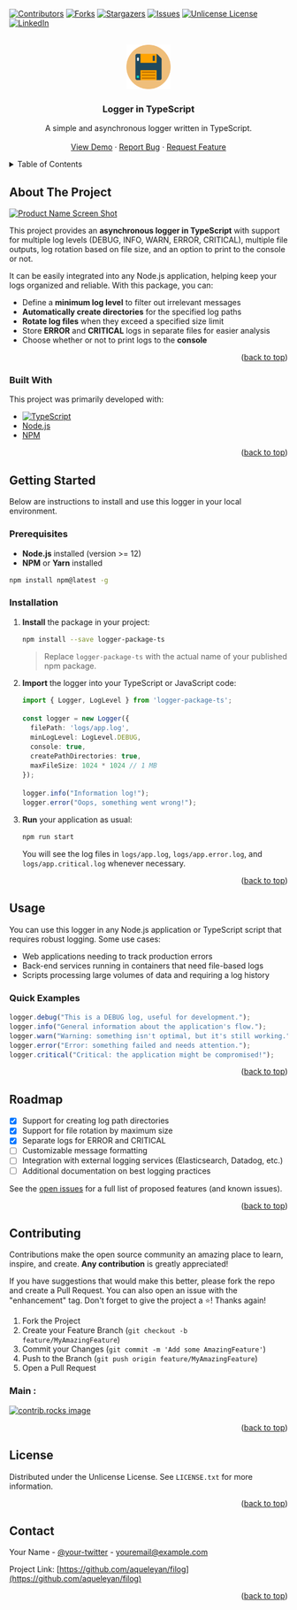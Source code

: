 <!-- Improved compatibility of back to top link: See: https://github.com/othneildrew/Best-README-Template/pull/73 -->
<a id="readme-top"></a>

<!-- PROJECT SHIELDS -->
<!--
*** Adjust the shield links and images according to your repository and needs
-->
[![Contributors][contributors-shield]][contributors-url]
[![Forks][forks-shield]][forks-url]
[![Stargazers][stars-shield]][stars-url]
[![Issues][issues-shield]][issues-url]
[![Unlicense License][license-shield]][license-url]
[![LinkedIn][linkedin-shield]][linkedin-url]


<!-- PROJECT LOGO -->
<br />
<div align="center">
  <!-- Replace the image with your own (optional) -->
  <a href="https://github.com/aqueleyan/filog">
    <img src="images/logo.png" alt="Logo" width="80" height="80">
  </a>

  <h3 align="center">Logger in TypeScript</h3>

  <p align="center">
    A simple and asynchronous logger written in TypeScript.
    <br />
    <br />
    <a href="https://github.com/aqueleyan/filog">View Demo</a>
    ·
    <a href="https://github.com/aqueleyan/filog/issues/new?labels=bug&template=bug-report---.md">Report Bug</a>
    ·
    <a href="https://github.com/aqueleyan/filog/issues/new?labels=enhancement&template=feature-request---.md">Request Feature</a>
  </p>
</div>


<!-- TABLE OF CONTENTS -->
<details>
  <summary>Table of Contents</summary>
  <ol>
    <li>
      <a href="#about-the-project">About The Project</a>
      <ul>
        <li><a href="#built-with">Built With</a></li>
      </ul>
    </li>
    <li>
      <a href="#getting-started">Getting Started</a>
      <ul>
        <li><a href="#prerequisites">Prerequisites</a></li>
        <li><a href="#installation">Installation</a></li>
      </ul>
    </li>
    <li><a href="#usage">Usage</a></li>
    <li><a href="#roadmap">Roadmap</a></li>
    <li><a href="#contributing">Contributing</a></li>
    <li><a href="#license">License</a></li>
    <li><a href="#contact">Contact</a></li>
    <li><a href="#acknowledgments">Acknowledgments</a></li>
  </ol>
</details>


<!-- ABOUT THE PROJECT -->
## About The Project

[![Product Name Screen Shot][product-screenshot]](https://example.com)

This project provides an **asynchronous logger in TypeScript** with support for multiple log levels (DEBUG, INFO, WARN, ERROR, CRITICAL), multiple file outputs, log rotation based on file size, and an option to print to the console or not.

It can be easily integrated into any Node.js application, helping keep your logs organized and reliable. With this package, you can:

* Define a **minimum log level** to filter out irrelevant messages  
* **Automatically create directories** for the specified log paths  
* **Rotate log files** when they exceed a specified size limit  
* Store **ERROR** and **CRITICAL** logs in separate files for easier analysis  
* Choose whether or not to print logs to the **console**  

<p align="right">(<a href="#readme-top">back to top</a>)</p>


### Built With

This project was primarily developed with:

* [![TypeScript][typescript-shield]][typescript-url]
* [Node.js](https://nodejs.org)
* [NPM](https://www.npmjs.com/)

<p align="right">(<a href="#readme-top">back to top</a>)</p>


<!-- GETTING STARTED -->
## Getting Started

Below are instructions to install and use this logger in your local environment.

### Prerequisites

* **Node.js** installed (version >= 12)
* **NPM** or **Yarn** installed

```sh
npm install npm@latest -g
```

### Installation

1. **Install** the package in your project:
   ```sh
   npm install --save logger-package-ts
   ```
   > Replace `logger-package-ts` with the actual name of your published npm package.

2. **Import** the logger into your TypeScript or JavaScript code:
   ```ts
   import { Logger, LogLevel } from 'logger-package-ts';
   
   const logger = new Logger({
     filePath: 'logs/app.log',
     minLogLevel: LogLevel.DEBUG,
     console: true,
     createPathDirectories: true,
     maxFileSize: 1024 * 1024 // 1 MB
   });
   
   logger.info("Information log!");
   logger.error("Oops, something went wrong!");
   ```

3. **Run** your application as usual:
   ```sh
   npm run start
   ```
   You will see the log files in `logs/app.log`, `logs/app.error.log`, and `logs/app.critical.log` whenever necessary.

<p align="right">(<a href="#readme-top">back to top</a>)</p>


<!-- USAGE EXAMPLES -->
## Usage

You can use this logger in any Node.js application or TypeScript script that requires robust logging. Some use cases:

- Web applications needing to track production errors
- Back-end services running in containers that need file-based logs
- Scripts processing large volumes of data and requiring a log history

### Quick Examples

```ts
logger.debug("This is a DEBUG log, useful for development.");
logger.info("General information about the application's flow.");
logger.warn("Warning: something isn't optimal, but it's still working.");
logger.error("Error: something failed and needs attention.");
logger.critical("Critical: the application might be compromised!");
```

<p align="right">(<a href="#readme-top">back to top</a>)</p>


<!-- ROADMAP -->
## Roadmap

- [x] Support for creating log path directories
- [x] Support for file rotation by maximum size
- [x] Separate logs for ERROR and CRITICAL
- [ ] Customizable message formatting
- [ ] Integration with external logging services (Elasticsearch, Datadog, etc.)
- [ ] Additional documentation on best logging practices

See the [open issues](https://github.com/aqueleyan/filog/issues) for a full list of proposed features (and known issues).

<p align="right">(<a href="#readme-top">back to top</a>)</p>


<!-- CONTRIBUTING -->
## Contributing

Contributions make the open source community an amazing place to learn, inspire, and create. **Any contribution** is greatly appreciated!

If you have suggestions that would make this better, please fork the repo and create a Pull Request. You can also open an issue with the "enhancement" tag.
Don't forget to give the project a ⭐! Thanks again!

1. Fork the Project
2. Create your Feature Branch (`git checkout -b feature/MyAmazingFeature`)
3. Commit your Changes (`git commit -m 'Add some AmazingFeature'`)
4. Push to the Branch (`git push origin feature/MyAmazingFeature`)
5. Open a Pull Request

### Main :

<a href="https://github.com/aqueleyan/filog/graphs/contributors">
  <img src="https://contrib.rocks/image?repo=aqueleyan/filog" alt="contrib.rocks image" />
</a>

<p align="right">(<a href="#readme-top">back to top</a>)</p>


<!-- LICENSE -->
## License

Distributed under the Unlicense License. See `LICENSE.txt` for more information.

<p align="right">(<a href="#readme-top">back to top</a>)</p>


<!-- CONTACT -->
## Contact

Your Name - [@your-twitter](https://twitter.com/aqueleNag) - youremail@example.com

Project Link: [https://github.com/aqueleyan/filog](https://github.com/aqueleyan/filog)

<p align="right">(<a href="#readme-top">back to top</a>)</p>


<!-- ACKNOWLEDGMENTS -->


<!-- MARKDOWN LINKS & IMAGES -->

<!-- Adjust the references below according to your project -->
[contributors-shield]: https://img.shields.io/github/contributors/aqueleyan/filog.svg?style=for-the-badge
[contributors-url]: https://github.com/aqueleyan/filog/graphs/contributors

[forks-shield]: https://img.shields.io/github/forks/aqueleyan/filog.svg?style=for-the-badge
[forks-url]: https://github.com/aqueleyan/filog/network/members

[stars-shield]: https://img.shields.io/github/stars/aqueleyan/filog.svg?style=for-the-badge
[stars-url]: https://github.com/aqueleyan/filog/stargazers

[issues-shield]: https://img.shields.io/github/issues/aqueleyan/filog.svg?style=for-the-badge
[issues-url]: https://github.com/aqueleyan/filog/issues

[license-shield]: https://img.shields.io/github/license/aqueleyan/filog.svg?style=for-the-badge
[license-url]: https://github.com/aqueleyan/filog/blob/master/LICENSE.txt

[linkedin-shield]: https://img.shields.io/badge/-LinkedIn-black.svg?style=for-the-badge&logo=linkedin&colorB=555
[linkedin-url]: https://linkedin.com/in/aqueleyan

[product-screenshot]: images/screenshot.png

[typescript-shield]: https://img.shields.io/badge/TypeScript-007ACC?style=for-the-badge&logo=typescript&logoColor=white
[typescript-url]: https://www.typescriptlang.org/
